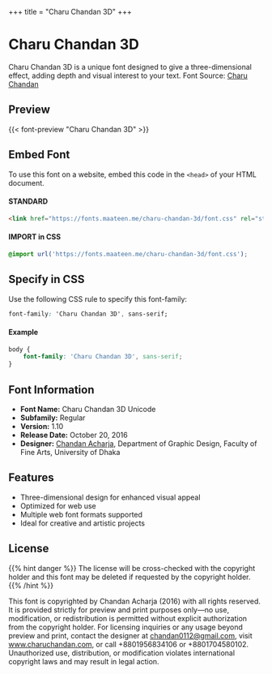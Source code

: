 +++
title = "Charu Chandan 3D"
+++

# Charu Chandan 3D

Charu Chandan 3D is a unique font designed to give a three-dimensional effect, adding depth and visual interest to your text. Font Source: [Charu Chandan](http://www.charuchandan.com/)

## Preview

{{< font-preview "Charu Chandan 3D" >}}

## Embed Font

To use this font on a website, embed this code in the `<head>` of your HTML document.

#### STANDARD

```html
<link href="https://fonts.maateen.me/charu-chandan-3d/font.css" rel="stylesheet">
```

#### IMPORT in CSS

```css
@import url('https://fonts.maateen.me/charu-chandan-3d/font.css');
```

## Specify in CSS

Use the following CSS rule to specify this font-family:

```css
font-family: 'Charu Chandan 3D', sans-serif;
```

#### Example

```css
body {
    font-family: 'Charu Chandan 3D', sans-serif;
}
```

## Font Information

- **Font Name:** Charu Chandan 3D Unicode
- **Subfamily:** Regular
- **Version:** 1.10
- **Release Date:** October 20, 2016
- **Designer:** [Chandan Acharja](mailto:chandan0112@gmail.com), Department of Graphic Design, Faculty of Fine Arts, University of Dhaka

## Features

- Three-dimensional design for enhanced visual appeal
- Optimized for web use
- Multiple web font formats supported
- Ideal for creative and artistic projects

## License

{{% hint danger %}}
The license will be cross-checked with the copyright holder and this font may be deleted if requested by the copyright holder.
{{% /hint %}}

This font is copyrighted by Chandan Acharja (2016) with all rights reserved. It is provided strictly for preview and print purposes only—no use, modification, or redistribution is permitted without explicit authorization from the copyright holder. For licensing inquiries or any usage beyond preview and print, contact the designer at chandan0112@gmail.com, visit www.charuchandan.com, or call +8801956834106 or +8801704580102. Unauthorized use, distribution, or modification violates international copyright laws and may result in legal action.
